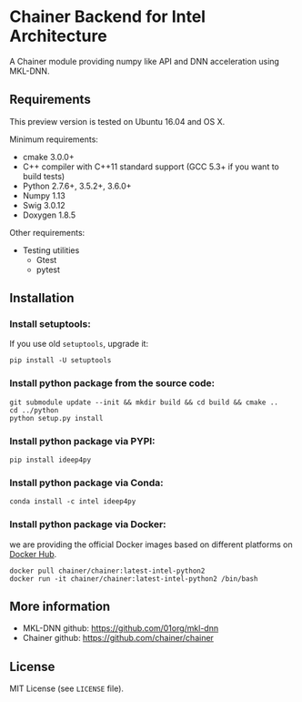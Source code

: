 # Chainer Backend for Intel Architecture

A Chainer module providing numpy like API and DNN acceleration using MKL-DNN.


## Requirements

This preview version is tested on Ubuntu 16.04 and OS X.

Minimum requirements:
- cmake 3.0.0+
- C++ compiler with C++11 standard support (GCC 5.3+ if you want to build tests)
- Python 2.7.6+, 3.5.2+, 3.6.0+
- Numpy 1.13
- Swig 3.0.12
- Doxygen 1.8.5


Other requirements:
- Testing utilities
  - Gtest
  - pytest

## Installation

### Install setuptools:
If you use old ``setuptools``, upgrade it:

```
pip install -U setuptools
```

### Install python package from the source code:

```
git submodule update --init && mkdir build && cd build && cmake ..
cd ../python
python setup.py install
```
### Install python package via PYPI:

```
pip install ideep4py
```
### Install python package via Conda:

```
conda install -c intel ideep4py
```
### Install python package via Docker: 
we are providing the official Docker images based on different platforms on [Docker Hub](https://hub.docker.com/r/chainer/chainer/tags). 
```
docker pull chainer/chainer:latest-intel-python2
docker run -it chainer/chainer:latest-intel-python2 /bin/bash
```

## More information
- MKL-DNN github: https://github.com/01org/mkl-dnn
- Chainer github: https://github.com/chainer/chainer

## License
MIT License (see `LICENSE` file).
